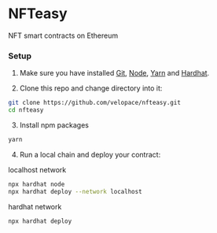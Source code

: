 # NFTeasy
NFT smart contracts on Ethereum

### Setup
1. Make sure you have installed [Git](https://git-scm.com/downloads), [Node](https://nodejs.org/dist/latest-v12.x/), [Yarn](https://classic.yarnpkg.com/en/docs/install/#mac-stable) and [Hardhat](https://hardhat.org/getting-started/#installation).

2. Clone this repo and change directory into it:

```bash
git clone https://github.com/velopace/nfteasy.git
cd nfteasy
```

3. Install npm packages

```bash
yarn
```

4. Run a local chain and deploy your contract:

localhost network
```bash
npx hardhat node
npx hardhat deploy --network localhost
```
hardhat network
```bash
npx hardhat deploy
```
